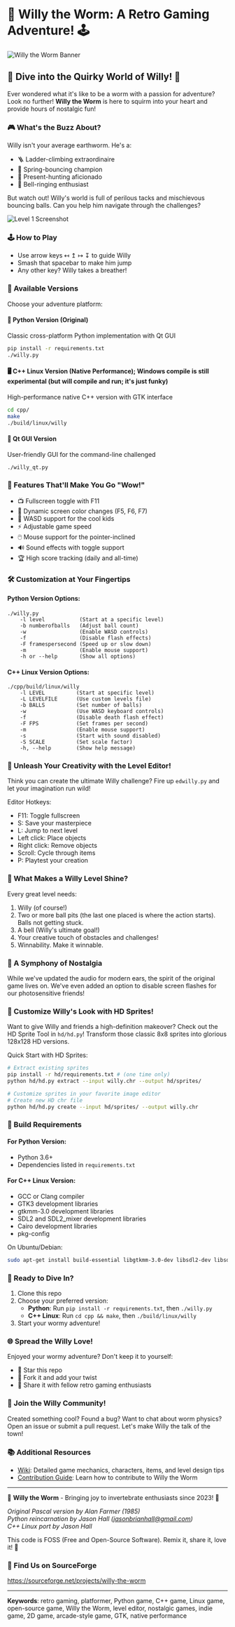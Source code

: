 # 🐛 Willy the Worm: A Retro Gaming Adventure! 🕹️

![Willy the Worm Banner](images/intro.png)

## 🌟 Dive into the Quirky World of Willy! 🌟

Ever wondered what it's like to be a worm with a passion for adventure? Look no further! **Willy the Worm** is here to squirm into your heart and provide hours of nostalgic fun!

### 🎮 What's the Buzz About?

Willy isn't your average earthworm. He's a:
- 🪜 Ladder-climbing extraordinaire
- 🦘 Spring-bouncing champion
- 🎁 Present-hunting aficionado
- 🔔 Bell-ringing enthusiast

But watch out! Willy's world is full of perilous tacks and mischievous bouncing balls. Can you help him navigate through the challenges?

![Level 1 Screenshot](images/level1.png)

### 🕹️ How to Play

- Use arrow keys ↤ ↥ ↦ ↧ to guide Willy
- Smash that spacebar to make him jump
- Any other key? Willy takes a breather!

### 🚀 Available Versions

Choose your adventure platform:

#### 🐍 Python Version (Original)
Classic cross-platform Python implementation with Qt GUI
```bash
pip install -r requirements.txt
./willy.py
```

#### 🖥️ C++ Linux Version (Native Performance); Windows compile is still experimental (but will compile and run; it's just funky)
High-performance native C++ version with GTK interface
```bash
cd cpp/
make
./build/linux/willy
```

#### 📱 Qt GUI Version
User-friendly GUI for the command-line challenged
```bash
./willy_qt.py
```

### 🚀 Features That'll Make You Go "Wow!"

- 📺 Fullscreen toggle with F11
- 🌈 Dynamic screen color changes (F5, F6, F7)
- 🎹 WASD support for the cool kids
- ⚡ Adjustable game speed
- 🖱️ Mouse support for the pointer-inclined
- 🔊 Sound effects with toggle support
- 🏆 High score tracking (daily and all-time)

### 🛠️ Customization at Your Fingertips

#### Python Version Options:
```
./willy.py 
    -l level           (Start at a specific level)
    -b numberofballs   (Adjust ball count)
    -w                 (Enable WASD controls)
    -f                 (Disable flash effects)
    -F framespersecond (Speed up or slow down)
    -m                 (Enable mouse support)
    -h or --help       (Show all options)
```

#### C++ Linux Version Options:
```
./cpp/build/linux/willy
    -l LEVEL          (Start at specific level)
    -L LEVELFILE      (Use custom levels file)
    -b BALLS          (Set number of balls)
    -w                (Use WASD keyboard controls)
    -f                (Disable death flash effect)
    -F FPS            (Set frames per second)
    -m                (Enable mouse support)
    -s                (Start with sound disabled)
    -S SCALE          (Set scale factor)
    -h, --help        (Show help message)
```

### 🎨 Unleash Your Creativity with the Level Editor!

Think you can create the ultimate Willy challenge? Fire up `edwilly.py` and let your imagination run wild!

Editor Hotkeys:
- F11: Toggle fullscreen
- S: Save your masterpiece
- L: Jump to next level
- Left click: Place objects
- Right click: Remove objects
- Scroll: Cycle through items
- P: Playtest your creation

### 🌟 What Makes a Willy Level Shine?

Every great level needs:
1. Willy (of course!)
2. Two or more ball pits (the last one placed is where the action starts).  Balls not getting stuck.
3. A bell (Willy's ultimate goal!)
4. Your creative touch of obstacles and challenges!
5. Winnability.  Make it winnable.

### 🎵 A Symphony of Nostalgia

While we've updated the audio for modern ears, the spirit of the original game lives on. We've even added an option to disable screen flashes for our photosensitive friends!

### 🎨 Customize Willy's Look with HD Sprites!

Want to give Willy and friends a high-definition makeover? Check out the HD Sprite Tool in `hd/hd.py`! Transform those classic 8x8 sprites into glorious 128x128 HD versions.

Quick Start with HD Sprites:
```bash
# Extract existing sprites
pip install -r hd/requirements.txt # (one time only)
python hd/hd.py extract --input willy.chr --output hd/sprites/

# Customize sprites in your favorite image editor
# Create new HD chr file
python hd/hd.py create --input hd/sprites/ --output willy.chr
```

### 🔧 Build Requirements

#### For Python Version:
- Python 3.6+
- Dependencies listed in `requirements.txt`

#### For C++ Linux Version:
- GCC or Clang compiler
- GTK3 development libraries
- gtkmm-3.0 development libraries
- SDL2 and SDL2_mixer development libraries
- Cairo development libraries
- pkg-config

On Ubuntu/Debian:
```bash
sudo apt-get install build-essential libgtkmm-3.0-dev libsdl2-dev libsdl2-mixer-dev libcairo2-dev pkg-config
```

### 🚀 Ready to Dive In?

1. Clone this repo
2. Choose your preferred version:
   - **Python**: Run `pip install -r requirements.txt`, then `./willy.py`
   - **C++ Linux**: Run `cd cpp && make`, then `./build/linux/willy`
3. Start your wormy adventure!

### 🌐 Spread the Willy Love!

Enjoyed your wormy adventure? Don't keep it to yourself:
- 🌟 Star this repo
- 🍴 Fork it and add your twist
- 📣 Share it with fellow retro gaming enthusiasts

### 👥 Join the Willy Community!

Created something cool? Found a bug? Want to chat about worm physics? Open an issue or submit a pull request. Let's make Willy the talk of the town!

### 📚 Additional Resources

- [Wiki](wiki.md): Detailed game mechanics, characters, items, and level design tips
- [Contribution Guide](contribution.md): Learn how to contribute to Willy the Worm

---

🎉 **Willy the Worm** - Bringing joy to invertebrate enthusiasts since 2023! 🎉

*Original Pascal version by Alan Farmer (1985)*  
*Python reincarnation by Jason Hall (jasonbrianhall@gmail.com)*  
*C++ Linux port by Jason Hall*

This code is FOSS (Free and Open-Source Software). Remix it, share it, love it! 💖

### 📣 Find Us on SourceForge

https://sourceforge.net/projects/willy-the-worm

---

**Keywords**: retro gaming, platformer, Python game, C++ game, Linux game, open-source game, Willy the Worm, level editor, nostalgic games, indie game, 2D game, arcade-style game, GTK, native performance
